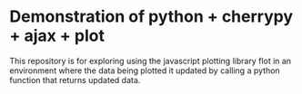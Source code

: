 # Demonstration of python + cherrypy + ajax + plot

This repository is for exploring using the javascript plotting library flot in an environment where the data being plotted it updated by calling a python function that returns updated data.
